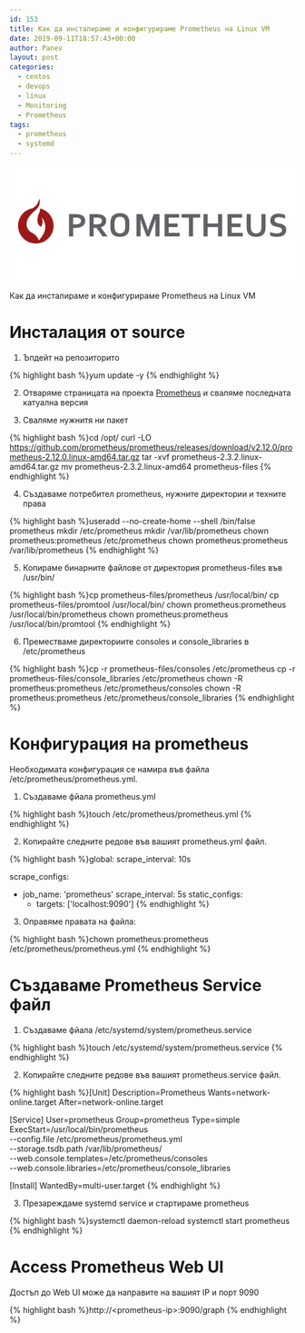 ```yaml
---
id: 153
title: Как да инсталираме и конфигурираме Prometheus на Linux VM
date: 2019-09-11T18:57:43+00:00
author: Panev
layout: post
categories:
  - centos
  - devops
  - linux
  - Monitoring
  - Prometheus
tags:
  - prometheus
  - systemd
---
```


<center>
<img src="https://raw.githubusercontent.com/rpanev/rpanev.github.io/master/static/img/_posts/Prometheus-Logo.jpg" alt="Prometheus " />
</center>

Как да инсталираме и конфигурираме Prometheus на Linux VM


# Инсталация от source 

1. Ъпдейт на репозиторито

{% highlight bash %}yum update -y
{% endhighlight %}

2. Отваряме страницата на проекта <a href="https://prometheus.io/download/" rel="noopener noreferrer" target="_blank">Prometheus</a> и сваляме последната катуална версия 

3. Сваляме нужнитя ни пакет

{% highlight bash %}cd /opt/
curl -LO https://github.com/prometheus/prometheus/releases/download/v2.12.0/prometheus-2.12.0.linux-amd64.tar.gz
tar -xvf prometheus-2.3.2.linux-amd64.tar.gz
mv prometheus-2.3.2.linux-amd64 prometheus-files
{% endhighlight %}

4. Създаваме потребител prometheus, нужните директории и техните права

{% highlight bash %}useradd --no-create-home --shell /bin/false prometheus
mkdir /etc/prometheus
mkdir /var/lib/prometheus
chown prometheus:prometheus /etc/prometheus
chown prometheus:prometheus /var/lib/prometheus
{% endhighlight %}

5. Копираме бинарните файлове от директория prometheus-files във /usr/bin/

{% highlight bash %}cp prometheus-files/prometheus /usr/local/bin/
cp prometheus-files/promtool /usr/local/bin/
chown prometheus:prometheus /usr/local/bin/prometheus
chown prometheus:prometheus /usr/local/bin/promtool
{% endhighlight %}

6. Преместваме директориите consoles и console_libraries в /etc/prometheus

{% highlight bash %}cp -r prometheus-files/consoles /etc/prometheus
cp -r prometheus-files/console_libraries /etc/prometheus
chown -R prometheus:prometheus /etc/prometheus/consoles
chown -R prometheus:prometheus /etc/prometheus/console_libraries
{% endhighlight %}

# Конфигурация на prometheus

Необходимата конфигурация се намира във файла /etc/prometheus/prometheus.yml.

1. Създаваме фйала prometheus.yml

{% highlight bash %}touch /etc/prometheus/prometheus.yml
{% endhighlight %}

2. Копирайте следните редове във вашият prometheus.yml файл.

{% highlight bash %}global:
  scrape_interval: 10s
 
scrape_configs:
  - job_name: 'prometheus'
    scrape_interval: 5s
    static_configs:
      - targets: ['localhost:9090']
{% endhighlight %}

3. Оправяме правата на файла:

{% highlight bash %}chown prometheus:prometheus /etc/prometheus/prometheus.yml
{% endhighlight %}

# Създаваме Prometheus Service файл

1. Създаваме фйала /etc/systemd/system/prometheus.service

{% highlight bash %}touch /etc/systemd/system/prometheus.service
{% endhighlight %}

2. Копирайте следните редове във вашият prometheus.service файл.

{% highlight bash %}[Unit]
Description=Prometheus
Wants=network-online.target
After=network-online.target
 
[Service]
User=prometheus
Group=prometheus
Type=simple
ExecStart=/usr/local/bin/prometheus \
    --config.file /etc/prometheus/prometheus.yml \
    --storage.tsdb.path /var/lib/prometheus/ \
    --web.console.templates=/etc/prometheus/consoles \
    --web.console.libraries=/etc/prometheus/console_libraries
 
[Install]
WantedBy=multi-user.target
{% endhighlight %}

3. Презареждаме systemd service и стартираме prometheus

{% highlight bash %}systemctl daemon-reload
systemctl start prometheus
{% endhighlight %}

# Access Prometheus Web UI

Достъп до Web UI може да направите на вашият IP и порт 9090

{% highlight bash %}http://&lt;prometheus-ip>:9090/graph
{% endhighlight %}